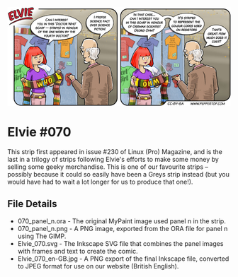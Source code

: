 ![Elvie comic strip #070](Elvie_070_en-GB.jpg)

Elvie #070
==========
This strip first appeared in issue #230 of Linux (Pro) Magazine, and is the last in a trilogy of strips following
Elvie's efforts to make some money by selling some geeky merchandise. This is one of our favourite strips – possibly because it could so easily have been a Greys strip instead (but you would have had to wait a lot longer for us to produce that one!).


File Details
------------
* 070_panel_n.ora     - The original MyPaint image used panel n in the strip.
* 070_panel_n.png     - A PNG image, exported from the ORA file for panel n using The GIMP.
* Elvie_070.svg       - The Inkscape SVG file that combines the panel images with frames and text to create the comic.
* Elvie_070_en-GB.jpg - A PNG export of the final Inkscape file, converted to JPEG format for use on our website (British English).

